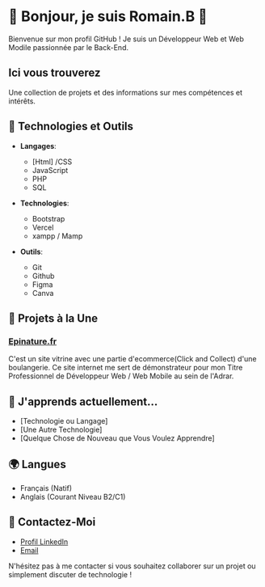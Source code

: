# 👋 Bonjour, je suis Romain.B 👋

Bienvenue sur mon profil GitHub ! Je suis un Développeur Web et Web Modile passionnée par le Back-End. 

## Ici vous trouverez

Une collection de projets et des informations sur mes compétences et intérêts.

## 🔧 Technologies et Outils

- **Langages**:
  - [Html] /CSS
  - JavaScript
  - PHP
  - SQL

- **Technologies**:
  - Bootstrap
  - Vercel
  - xampp / Mamp

- **Outils**:
  - Git
  - Github
  - Figma
  - Canva

## 📂 Projets à la Une

### [Epinature.fr]()
C'est un site vitrine avec une partie d'ecommerce(Click and Collect) d'une boulangerie. Ce site internet me sert de démonstrateur pour mon Titre Professionnel de Développeur Web / Web Mobile au sein de l'Adrar.

## 🌱 J'apprends actuellement...

- [Technologie ou Langage]
- [Une Autre Technologie]
- [Quelque Chose de Nouveau que Vous Voulez Apprendre]

## 🌍 Langues

- Français (Natif)
- Anglais (Courant Niveau B2/C1)

## 💬 Contactez-Moi

- [Profil LinkedIn]()
- [Email]()

N'hésitez pas à me contacter si vous souhaitez collaborer sur un projet ou simplement discuter de technologie !




